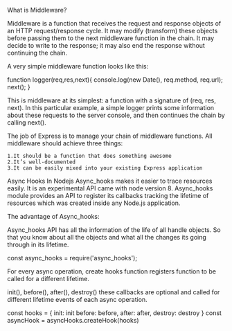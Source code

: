 What is Middleware?

Middleware is a function that receives the request and response objects of an HTTP request/response cycle. It may modify (transform) these objects before passing them to the next middleware function in the chain. It may decide to write to the response; it may also end the response without continuing the chain.

A very simple middleware function looks like this:
	
function logger(req,res,next){
  console.log(new Date(), req.method, req.url);
  next();
}

This is middleware at its simplest: a function with a signature of (req, res, next). In this particular example, a simple logger prints some information about these requests to the server console, and then continues the chain by calling next().

The job of Express is to manage your chain of middleware functions. All middleware should achieve three things:

    1.It should be a function that does something awesome
    2.It’s well-documented
    3.It can be easily mixed into your existing Express application


Async Hooks In Nodejs 
Async_hooks makes it easier to trace resources easily. It is an experimental API came with node version 8. Async_hooks module provides an API to register its callbacks tracking the lifetime of resources which was created inside any Node.js application.

 
The advantage of Async_hooks:

Async_hooks API has all the information of the life of all handle objects. So that you know about all the objects and what all the changes its going through in its lifetime.

const async_hooks = require('async_hooks');

For every async operation, create hooks function registers function to be called for a different lifetime. 

init(), before(), after(), destroy() these callbacks are optional and called for different lifetime events of each async operation.

const hooks = {
 init: init 
 before: before, 
 after: after,
 destroy: destroy
}
const asyncHook = asyncHooks.createHook(hooks)
